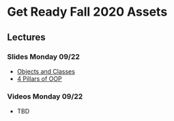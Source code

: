 # Get Ready Fall 2020 Assets

## Lectures

### Slides Monday 09/22

* [Objects and Classes](./MondayLecture-09-22/oop.pdf)
* [4 Pillars of OOP](./MondayLecture-09-22/4pillarsOfOOP.pdf)


### Videos Monday 09/22
* TBD
